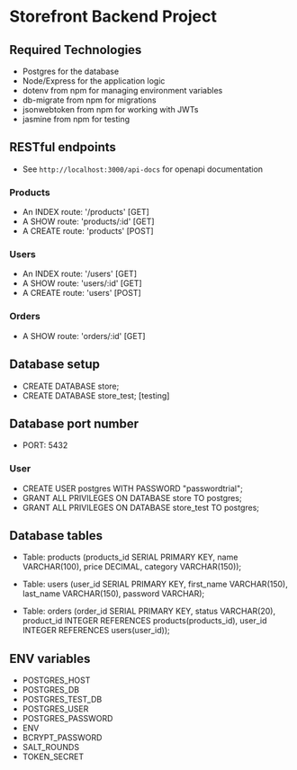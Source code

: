# Storefront Backend Project

## Required Technologies

- Postgres for the database
- Node/Express for the application logic
- dotenv from npm for managing environment variables
- db-migrate from npm for migrations
- jsonwebtoken from npm for working with JWTs
- jasmine from npm for testing

## RESTful endpoints

- See `http://localhost:3000/api-docs` for openapi documentation

### Products

- An INDEX route: '/products' [GET]
- A SHOW route: 'products/:id' [GET]
- A CREATE route: 'products' [POST]

### Users

- An INDEX route: '/users' [GET]
- A SHOW route: 'users/:id' [GET]
- A CREATE route: 'users' [POST]

### Orders

- A SHOW route: 'orders/:id' [GET]

## Database setup

- CREATE DATABASE store;
- CREATE DATABASE store_test; [testing]

## Database port number

- PORT: 5432

### User

- CREATE USER postgres WITH PASSWORD "passwordtrial";
- GRANT ALL PRIVILEGES ON DATABASE store TO postgres;
- GRANT ALL PRIVILEGES ON DATABASE store_test TO postgres;

## Database tables

- Table: products (products_id SERIAL PRIMARY KEY, name VARCHAR(100), price DECIMAL, category VARCHAR(150));

- Table: users (user_id SERIAL PRIMARY KEY, first_name VARCHAR(150), last_name VARCHAR(150), password VARCHAR);

- Table: orders (order_id SERIAL PRIMARY KEY, status VARCHAR(20), product_id INTEGER REFERENCES products(products_id),
user_id INTEGER REFERENCES users(user_id));

## ENV variables

- POSTGRES_HOST
- POSTGRES_DB
- POSTGRES_TEST_DB
- POSTGRES_USER
- POSTGRES_PASSWORD
- ENV
- BCRYPT_PASSWORD
- SALT_ROUNDS
- TOKEN_SECRET
